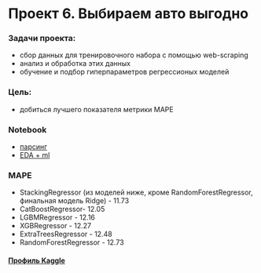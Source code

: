 # Проект 6. Выбираем авто выгодно

### Задачи проекта:

 - сбор данных для тренировочного набора с помощью web-scraping
 - анализ и обработка этих данных
 - обучение и подбор гиперпараметров регрессионых моделей

### Цель:
 - добиться лучшего показателя метрики MAPE

### Notebook
 - [парсинг](https://github.com/randomQQQ/SkillFactory/blob/master/module_6/parsing.ipynb)
 - [EDA + ml](https://github.com/randomQQQ/SkillFactory/blob/master/module_6/project.ipynb)


### MAPE
 - StackingRegressor (из моделей ниже, кроме RandomForestRegressor,  финальная модель Ridge) - 11.73
 - CatBoostRegressor- 12.05
 - LGBMRegressor - 12.16
 - XGBRegressor - 12.27
 - ExtraTreesRegressor - 12.48
 - RandomForestRegressor - 12.73

 #### [Профиль Kaggle](https://www.kaggle.com/phxphxphx)